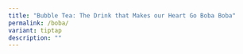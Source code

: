 ```yaml
---
title: "Bubble Tea: The Drink that Makes our Heart Go Boba Boba"
permalink: /boba/
variant: tiptap
description: ""
---
```

<p></p>